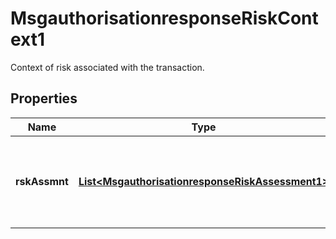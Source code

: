 

# MsgauthorisationresponseRiskContext1

Context of risk associated with the transaction.
## Properties

Name | Type | Description | Notes
------------ | ------------- | ------------- | -------------
**rskAssmnt** | [**List&lt;MsgauthorisationresponseRiskAssessment1&gt;**](MsgauthorisationresponseRiskAssessment1.md) | Indicates to the card issuer the level of risk associated with the transaction. |  [optional]



